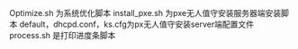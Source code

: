  Optimize.sh 为系统优化脚本
 install_pxe.sh 为pxe无人值守安装服务器端安装脚本 
 default，dhcpd.conf，ks.cfg为px无人值守安装server端配置文件  
 process.sh 是打印进度条脚本
